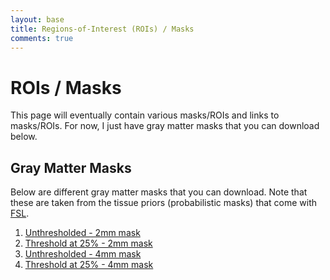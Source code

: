 ```yaml
---
layout: base
title: Regions-of-Interest (ROIs) / Masks
comments: true
---
```


# ROIs / Masks

This page will eventually contain various masks/ROIs and links to masks/ROIs. For now, I just have gray matter masks that you can download below.

## Gray Matter Masks

Below are different gray matter masks that you can download. Note that these are taken from the tissue priors (probabilistic masks) that come with [FSL](http://www.fmrib.ox.ac.uk/fsl).

1. [Unthresholded - 2mm mask](gray_raw_2mm.nii.gz)
2. [Threshold at 25% - 2mm mask](gray_thr25_2mm.nii.gz)
3. [Unthresholded - 4mm mask](gray_raw_4mm.nii.gz)
4. [Threshold at 25% - 4mm mask](gray_thr25_4mm.nii.gz)

